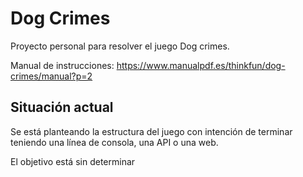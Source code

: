 # Dog Crimes
Proyecto personal para resolver el juego Dog crimes.

Manual de instrucciones: https://www.manualpdf.es/thinkfun/dog-crimes/manual?p=2

## Situación actual

Se está planteando la estructura del juego con intención de terminar teniendo una línea de consola, una API o una web.

El objetivo está sin determinar
